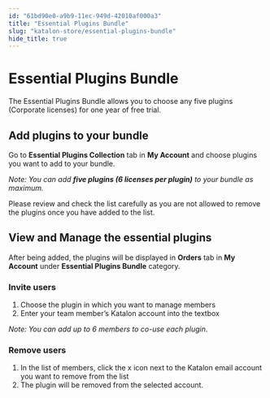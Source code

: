 ```yaml
---
id: "61bd90e0-a9b9-11ec-949d-42010af000a3"
title: "Essential Plugins Bundle"
slug: "katalon-store/essential-plugins-bundle"
hide_title: true
---
```

    

# <a id="id" class="anchor_top_offset"/><a id="ariaid-title1" class="anchor_top_offset"/>Essential Plugins Bundle

    
      
<p xmlns="http://www.w3.org/1999/xhtml" className="p">The Essential Plugins Bundle allows you to choose any five   plugins (Corporate licenses) for one year of free trial.</p> 
    
  
    

## <a id="id_1" class="anchor_top_offset"/>Add plugins to your bundle

    
      
<p xmlns="http://www.w3.org/1999/xhtml" className="p">Go to <strong className="ph b">Essential Plugins Collection</strong> tab in   <strong className="ph b">My Account</strong> and choose plugins you want to add to   your bundle.</p> 
      
<p xmlns="http://www.w3.org/1999/xhtml" className="p">   <em className="ph i">Note: You can add <strong className="ph b">five plugins (6 licenses per       plugin)</strong> to your bundle as maximum.</em> </p> 
      
<p xmlns="http://www.w3.org/1999/xhtml" className="p">Please review and check the list carefully as you are not   allowed to remove the plugins once you have added to the list.</p> 
    
  
    

## <a id="id_2" class="anchor_top_offset"/>View and Manage the essential plugins

    
      
<p xmlns="http://www.w3.org/1999/xhtml" className="p">After being added, the plugins will be displayed in   <strong className="ph b">Orders</strong> tab in <strong className="ph b">My Account</strong> under   <strong className="ph b">Essential Plugins Bundle</strong> category.</p> 
    
          
      

### <a id="id_3" class="anchor_top_offset"/>Invite users

      
        
<ol xmlns="http://www.w3.org/1999/xhtml" className="ol">   <li className="li">Choose the plugin in which you want to manage members</li>   <li className="li">Enter your team member’s Katalon account into the     textbox</li> </ol> 
        
<p xmlns="http://www.w3.org/1999/xhtml" className="p">   <em className="ph i">Note: You can add up to 6 members to co-use each     plugin</em>.</p> 
      
    
      

### <a id="id_4" class="anchor_top_offset"/>Remove users

      
        
<ol xmlns="http://www.w3.org/1999/xhtml" className="ol">   <li className="li">In the list of members, click the x icon next to the Katalon     email account you want to remove from the list</li>   <li className="li">The plugin will be removed from the selected account.</li> </ol> 
      
    
